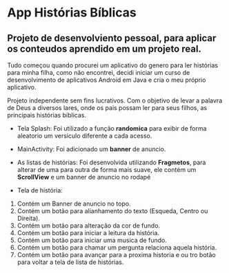 # App Histórias Bíblicas

## Projeto de desenvolviento pessoal, para aplicar os conteudos aprendido em um projeto real.
Tudo começou quando procurei um aplicativo do genero para ler histórias para minha filha, como não encontrei, decidi iniciar um curso de desenvolvimento de aplicativos Android em Java e cria o meu próprio aplicativo.

Projeto independente sem fins lucrativos.
Com o objetivo de levar a palavra de Deus a diversos lares, onde os pais possam ler para seus filhos,
as principais histórias bíblicas.

- Tela Splash: Foi utilizado a função **randomica** para exibir de forma aleatorio um versiculo diferente a cada acesso.
- MainActivity: Foi adicionado um **banner** de anuncio. 
- As listas de histórias: Foi desenvolvida utilizando **Fragmetos**, para alterar de uma para outra de forma mais suave, ele contém um **ScrollView** e um banner de anuncio no rodapé

- Tela de história: 
1. Contém um Banner de anuncio no topo.
2. Contém um botão para alianhamento do texto (Esqueda, Centro ou Direita).
3. Contém um botão para alteração da cor de fundo.
4. Contém um botão para iniciar a leitura da história.
5. Contém um botão para iniciar uma musica de fundo.
6. Contém um botão para chamar um pergunta relaciona aquela história.
7. Contém um botão para avançar para a proxima historia e ou tro botão para voltar a tela de lista de histórias.


